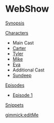 # WebShow

[Synopsis](index.md)

[Characters]()

  * Main Cast
  * [Carter](characters/Carter.md)
  * [Tyler](characters/Tyler.md)
  * [Mike](characters/Mike.md)
  * [Eva](characters/Eva.md)
  * Additional Cast
  * [Sundeep](characters/?.md)

[Episodes]()

  * [Episode 1](episodes/episode1/summary.md)
  
[Snippets](randomQuotes.md)

[gimmick:editMe](https://github.com/ProLoser/webshow/edit/gh-pages/)
